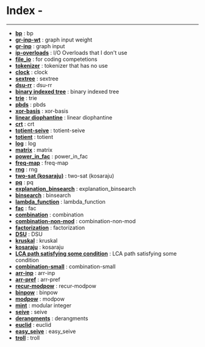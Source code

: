 # Index - 

--- 

- **[bp](https://github.com/theSoberSobber/CP-Snippets/blob/main/snippets.json#L2)** : bp 
- **[gr-inp-wt](https://github.com/theSoberSobber/CP-Snippets/blob/main/snippets.json#L80)** : graph input weight 
- **[gr-inp](https://github.com/theSoberSobber/CP-Snippets/blob/main/snippets.json#L93)** : graph input 
- **[ip-overloads](https://github.com/theSoberSobber/CP-Snippets/blob/main/snippets.json#L106)** : I/O Overloads that I don't use 
- **[file_io](https://github.com/theSoberSobber/CP-Snippets/blob/main/snippets.json#L123)** : for coding competetions 
- **[tokenizer](https://github.com/theSoberSobber/CP-Snippets/blob/main/snippets.json#L133)** : tokenizer that has no use 
- **[clock](https://github.com/theSoberSobber/CP-Snippets/blob/main/snippets.json#L140)** : clock 
- **[sextree](https://github.com/theSoberSobber/CP-Snippets/blob/main/snippets.json#L152)** : sextree 
- **[dsu-rr](https://github.com/theSoberSobber/CP-Snippets/blob/main/snippets.json#L266)** : dsu-rr 
- **[binary indexed tree](https://github.com/theSoberSobber/CP-Snippets/blob/main/snippets.json#L305)** : binary indexed tree 
- **[trie](https://github.com/theSoberSobber/CP-Snippets/blob/main/snippets.json#L345)** : trie 
- **[pbds](https://github.com/theSoberSobber/CP-Snippets/blob/main/snippets.json#L381)** : pbds 
- **[xor-basis](https://github.com/theSoberSobber/CP-Snippets/blob/main/snippets.json#L396)** : xor-basis 
- **[linear diophantine](https://github.com/theSoberSobber/CP-Snippets/blob/main/snippets.json#L444)** : linear diophantine 
- **[crt](https://github.com/theSoberSobber/CP-Snippets/blob/main/snippets.json#L520)** : crt 
- **[totient-seive](https://github.com/theSoberSobber/CP-Snippets/blob/main/snippets.json#L544)** : totient-seive 
- **[totient](https://github.com/theSoberSobber/CP-Snippets/blob/main/snippets.json#L558)** : totient 
- **[log](https://github.com/theSoberSobber/CP-Snippets/blob/main/snippets.json#L578)** : log 
- **[matrix](https://github.com/theSoberSobber/CP-Snippets/blob/main/snippets.json#L609)** : matrix 
- **[power_in_fac](https://github.com/theSoberSobber/CP-Snippets/blob/main/snippets.json#L660)** : power_in_fac 
- **[freq-map](https://github.com/theSoberSobber/CP-Snippets/blob/main/snippets.json#L675)** : freq-map 
- **[rng](https://github.com/theSoberSobber/CP-Snippets/blob/main/snippets.json#L686)** : rng 
- **[two-sat (kosaraju)](https://github.com/theSoberSobber/CP-Snippets/blob/main/snippets.json#L695)** : two-sat (kosaraju) 
- **[pq](https://github.com/theSoberSobber/CP-Snippets/blob/main/snippets.json#L832)** : pq 
- **[explanation_binsearch](https://github.com/theSoberSobber/CP-Snippets/blob/main/snippets.json#L840)** : explanation_binsearch 
- **[binsearch](https://github.com/theSoberSobber/CP-Snippets/blob/main/snippets.json#L875)** : binsearch 
- **[lambda_function](https://github.com/theSoberSobber/CP-Snippets/blob/main/snippets.json#L896)** : lambda_function 
- **[fac](https://github.com/theSoberSobber/CP-Snippets/blob/main/snippets.json#L905)** : fac 
- **[combination](https://github.com/theSoberSobber/CP-Snippets/blob/main/snippets.json#L919)** : combination 
- **[combination-non-mod](https://github.com/theSoberSobber/CP-Snippets/blob/main/snippets.json#L932)** : combination-non-mod 
- **[factorization](https://github.com/theSoberSobber/CP-Snippets/blob/main/snippets.json#L949)** : factorization 
- **[DSU](https://github.com/theSoberSobber/CP-Snippets/blob/main/snippets.json#L979)** : DSU 
- **[kruskal](https://github.com/theSoberSobber/CP-Snippets/blob/main/snippets.json#L1014)** : kruskal 
- **[kosaraju](https://github.com/theSoberSobber/CP-Snippets/blob/main/snippets.json#L1035)** : kosaraju 
- **[LCA path satisfying some condition](https://github.com/theSoberSobber/CP-Snippets/blob/main/snippets.json#L1115)** : LCA path satisfying some condition 
- **[combination-small](https://github.com/theSoberSobber/CP-Snippets/blob/main/snippets.json#L1176)** : combination-small 
- **[arr-inp](https://github.com/theSoberSobber/CP-Snippets/blob/main/snippets.json#L1192)** : arr-inp 
- **[arr-pref](https://github.com/theSoberSobber/CP-Snippets/blob/main/snippets.json#L1200)** : arr-pref 
- **[recur-modpow](https://github.com/theSoberSobber/CP-Snippets/blob/main/snippets.json#L1208)** : recur-modpow 
- **[binpow](https://github.com/theSoberSobber/CP-Snippets/blob/main/snippets.json#L1224)** : binpow 
- **[modpow](https://github.com/theSoberSobber/CP-Snippets/blob/main/snippets.json#L1239)** : modpow 
- **[mint](https://github.com/theSoberSobber/CP-Snippets/blob/main/snippets.json#L1255)** : modular integer 
- **[seive](https://github.com/theSoberSobber/CP-Snippets/blob/main/snippets.json#L1314)** : seive 
- **[derangments](https://github.com/theSoberSobber/CP-Snippets/blob/main/snippets.json#L1332)** : derangments 
- **[euclid](https://github.com/theSoberSobber/CP-Snippets/blob/main/snippets.json#L1345)** : euclid 
- **[easy_seive](https://github.com/theSoberSobber/CP-Snippets/blob/main/snippets.json#L1370)** : easy_seive 
- **[troll](https://github.com/theSoberSobber/CP-Snippets/blob/main/snippets.json#L1389)** : troll 